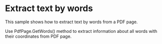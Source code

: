 # Extract text by words
This sample shows how to extract text by words from a PDF page.

Use PdfPage.GetWords() method to extract information about all words with their coordinates from PDF page.